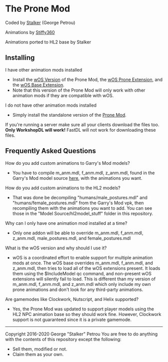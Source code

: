 
# The Prone Mod

Coded by [Stalker](https://steamcommunity.com/id/your-stalker) (George Petrou)

Animations by [Stiffy360](https://steamcommunity.com/id/barnwellewell/)

Animations ported to HL2 base by Stalker

## Installing
I have other animation mods installed
 - Install the [wOS Version](https://steamcommunity.com/sharedfiles/filedetails/?id=775573383) of the Prone Mod, the [wOS Prone Extension](https://steamcommunity.com/workshop/filedetails/?id=918084741), and the [wOS Base Extension](https://steamcommunity.com/workshop/filedetails/?id=757604550).
 - Note that this version of the Prone Mod will only work with other animation mods if they are compatible with wOS.

I do not have other animation mods installed
 - Simply install the standalone version of the [Prone Mod](https://steamcommunity.com/sharedfiles/filedetails/?id=1100368137).

If you're running a server make sure all your clients download the files too. **Only WorkshopDL will work!** FastDL will not work for downloading these files.

## Frequently Asked Questions
How do you add custom animations to Garry's Mod models?
 - You have to compile m_anm.mdl, f_anm.mdl, z_anm.mdl, found in the Garry's Mod model source [here](https://github.com/robotboy655/gmod-animations), with the animations you want.

How do you add custom animations to the HL2 models?
 - That was done be decompiling "humans/male_postures.mdl" and "humans/female_postures.mdl" from the Garry's Mod vpk, then recompiling them with the animations you want to add. You can see those in the "Model Source/hl2model_stuff" folder in this repository.

Why can I only have one animation mod installed at a time?
- Only one addon will be able to override m_anm.mdl, f_anm.mdl, z_anm.mdl, male_postures.mdl, and female_postures.mdl

What is the wOS version and why should I use it?
 - wOS is a coordinated effort to enable support for multiple animation mods at once. The wOS base overrides m_anm.mdl, f_anm.mdl, and z_anm.mdl, then tries to load all of the wOS extensions present. It loads them using the $IncludeModel qc command, and non-present wOS extensions will silently fail to load. This is different than my version of m_anm.mdl, f_anm.mdl, and z_anm.mdl which only include my own prone animations and don't look for any third-party animations.

Are gamemodes like Clockwork, Nutscript, and Helix supported?
 - Yes, the Prone Mod was updated to support player models using the HL2 NPC animation base so they should work fine. However, Clockwork support is not guaranteed since it is a private gamemode.

---
Copyright 2016-2020 George "Stalker" Petrou
You are free to do anything with the contents of this repository except the following:
 - Sell them, modified or not.
 - Claim them as your own.
